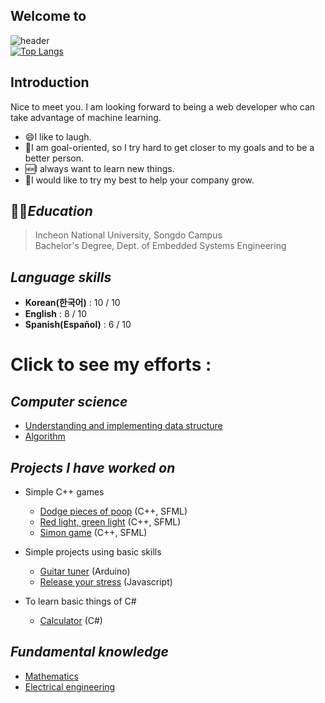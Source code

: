 <!--
**vacu9708/vacu9708** is a ✨ _special_ ✨ repository because its `README.md` (this file) appears on your GitHub profile.

Here are some ideas to get you started:

- 🔭 I’m currently working on ...
- 🌱 I’m currently learning ...
- 👯 I’m looking to collaborate on ...
- 🤔 I’m looking for help with ...
- 💬 Ask me about ...
- 📫 How to reach me: ...
- 😄 Pronouns: ...
- ⚡ Fun fact: ...
-->

## Welcome to<br/>

![header](https://capsule-render.vercel.app/api?type=wave&color=auto&height=300&section=header&text=House%20of%20efforts&fontSize=90)<br/>
[![Top Langs](https://github-readme-stats.vercel.app/api/top-langs/?username=vacu9708)](https://github.com/anuraghazra/github-readme-stats)

## Introduction
Nice to meet you. I am looking forward to being a web developer who can take advantage of machine learning. 
* 😄I like to laugh.
* 🥅I am goal-oriented, so I try hard to get closer to my goals and to be a better person.
* 🆕I always want to learn new things.
* 🌲I would like to try my best to help your company grow. 

## 👨‍🎓*Education*
>Incheon National University, Songdo Campus<br/>
>Bachelor's Degree, Dept. of Embedded Systems Engineering

## *Language skills*
* **Korean(한국어)** : 10 / 10
* **English** : 8 / 10
* **Spanish(Español)** : 6 / 10

# Click to see my efforts :
## *Computer science*
* [Understanding and implementing data structure](https://github.com/vacu9708/Data-structure)
* [Algorithm](https://github.com/vacu9708/Algorithm)

## *Projects I have worked on*
* Simple C++ games
  * [Dodge pieces of poop](https://github.com/vacu9708/Dodge-pieces-of-poop) (C++, SFML)
  * [Red light, green light](https://github.com/vacu9708/Red-light-green-light) (C++, SFML)
  * [Simon game](https://github.com/vacu9708/Simon-game) (C++, SFML)

* Simple projects using basic skills
  * [Guitar tuner](https://github.com/vacu9708/Guitar-tuner) (Arduino)
  * [Release your stress](https://github.com/vacu9708/Release-your-stress) (Javascript)
  
* To learn basic things of C#
  * [Calculator](https://github.com/vacu9708/Calculator-C-sharp) (C#)

## *Fundamental knowledge*
* [Mathematics](https://github.com/vacu9708/Mathematics)
* [Electrical engineering](https://github.com/vacu9708/Electrical-engineering)
